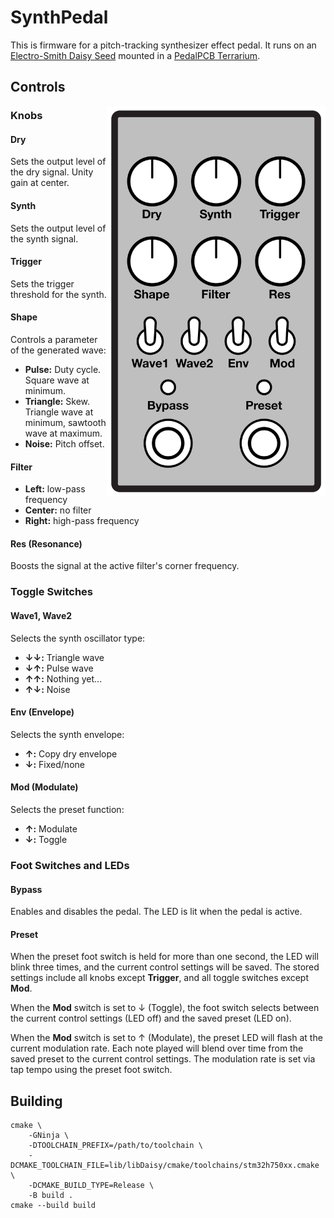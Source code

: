 # SynthPedal

This is firmware for a pitch-tracking synthesizer effect pedal. It runs on an
[Electro-Smith Daisy Seed](https://www.electro-smith.com/daisy/daisy) mounted
in a [PedalPCB Terrarium](https://www.pedalpcb.com/product/pcb351/).

## Controls

<img align="right" width="350" src="doc/controls.svg" />

### Knobs

#### Dry
Sets the output level of the dry signal.  Unity gain at center.

#### Synth
Sets the output level of the synth signal.

#### Trigger
Sets the trigger threshold for the synth.

#### Shape
Controls a parameter of the generated wave:

- **Pulse:**  Duty cycle. Square wave at minimum.
- **Triangle:**  Skew. Triangle wave at minimum, sawtooth wave at maximum.
- **Noise:**  Pitch offset.

#### Filter
- **Left:** low-pass frequency
- **Center:** no filter
- **Right:** high-pass frequency

#### Res (Resonance)
Boosts the signal at the active filter's corner frequency.

### Toggle Switches

#### Wave1, Wave2
Selects the synth oscillator type:

- **↓↓:** Triangle wave
- **↓↑:** Pulse wave
- **↑↑:** Nothing yet...
- **↑↓:** Noise

#### Env (Envelope)
Selects the synth envelope:

- **↑:** Copy dry envelope
- **↓:** Fixed/none

#### Mod (Modulate)
Selects the preset function:

- **↑:** Modulate
- **↓:** Toggle

### Foot Switches and LEDs

#### Bypass
Enables and disables the pedal. The LED is lit when the pedal is active.

#### Preset
When the preset foot switch is held for more than one second, the LED will
blink three times, and the current control settings will be saved. The stored
settings include all knobs except **Trigger**, and all toggle switches except
**Mod**.

When the **Mod** switch is set to ↓ (Toggle), the foot switch selects between
the current control settings (LED off) and the saved preset (LED on).

When the **Mod** switch is set to ↑ (Modulate), the preset LED will flash at
the current modulation rate. Each note played will blend over time from the
saved preset to the current control settings. The modulation rate is set via
tap tempo using the preset foot switch.

## Building

    cmake \
        -GNinja \
        -DTOOLCHAIN_PREFIX=/path/to/toolchain \
        -DCMAKE_TOOLCHAIN_FILE=lib/libDaisy/cmake/toolchains/stm32h750xx.cmake \
        -DCMAKE_BUILD_TYPE=Release \
        -B build .
    cmake --build build
